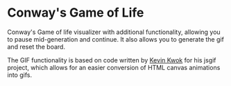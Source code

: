 Conway's Game of Life
======================================================
Conway's Game of life visualizer with additional functionality, allowing you to pause mid-generation and continue. It also allows you to generate the gif and reset the board.

The GIF functionality is based on code written by  [Kevin Kwok](http://antimatter15.com) for his jsgif project, which allows for an easier conversion of HTML canvas animations into gifs.
